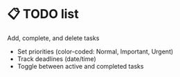 

# 📋 TODO list



Add, complete, and delete tasks

- Set priorities (color-coded: Normal, Important, Urgent)
- Track deadlines (date/time)
- Toggle between active and completed tasks

